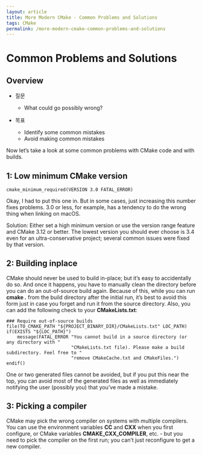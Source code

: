 ```yaml
---
layout: article
title: More Modern CMake - Common Problems and Solutions  
tags: CMake
permalink: /more-modern-cmake-common-problems-and-solutions
---
```


# Common Problems and Solutions

## Overview

* 질문
  * What could go possibly wrong?

* 목표
  * Identify some common mistakes
  * Avoid making common mistakes

Now let’s take a look at some common problems with CMake code and with builds.

## 1: Low minimum CMake version

```
cmake_minimum_required(VERSION 3.0 FATAL_ERROR)
```

Okay, I had to put this one in. But in some cases, just increasing this number fixes problems. 3.0 or less, for example, has a tendency to do the wrong thing when linking on macOS.

Solution: Either set a high minimum version or use the version range feature and CMake 3.12 or better. The lowest version you should ever choose is 3.4 even for an ultra-conservative project; several common issues were fixed by that version.

## 2: Building inplace

CMake should never be used to build in-place; but it’s easy to accidentally do so. And once it happens, you have to manually clean the directory before you can do an out-of-source build again. Because of this, while you can run **cmake .** from the build directory after the initial run, it’s best to avoid this form just in case you forget and run it from the source directory. Also, you can add the following check to your **CMakeLists.txt**:

```
### Require out-of-source builds
file(TO_CMAKE_PATH "${PROJECT_BINARY_DIR}/CMakeLists.txt" LOC_PATH)
if(EXISTS "${LOC_PATH}")
    message(FATAL_ERROR "You cannot build in a source directory (or any directory with "
                        "CMakeLists.txt file). Please make a build subdirectory. Feel free to "
                        "remove CMakeCache.txt and CMakeFiles.")
endif()
```
One or two generated files cannot be avoided, but if you put this near the top, you can avoid most of the generated files as well as immediately notifying the user (possibly you) that you’ve made a mistake.

## 3: Picking a compiler

CMake may pick the wrong compiler on systems with multiple compilers. You can use the environment variables **CC** and **CXX** when you first configure, or CMake variables **CMAKE_CXX_COMPILER**, etc. - but you need to pick the compiler on the first run; you can’t just reconfigure to get a new compiler.

